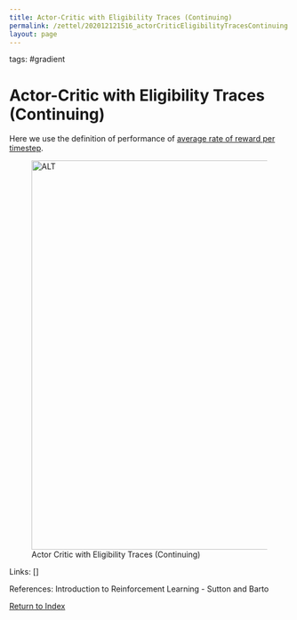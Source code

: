 ```yaml
---
title: Actor-Critic with Eligibility Traces (Continuing)
permalink: /zettel/202012121516_actorCriticEligibilityTracesContinuing
layout: page
---
```

tags: #gradient

# Actor-Critic with Eligibility Traces (Continuing)

Here we use the definition of performance of [average rate of reward per timestep](TODOs).

<figure>
  <img src="/zettel/Images/ReinforcementLearning/ActorCriticEligibilityTracesContinueingPi.png"
     alt="ALT"
     class="centerImage"
     style="width: 700px;" />
  <figcaption> Actor Critic with Eligibility Traces (Continuing) </figcaption>
</figure>

Links: []

References: Introduction to Reinforcement Learning - Sutton and Barto

[Return to Index](index)